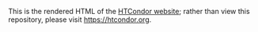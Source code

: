 
This is the rendered HTML of the [HTCondor website](https://htcondor.org);
rather than view this repository, please visit <https://htcondor.org>.
